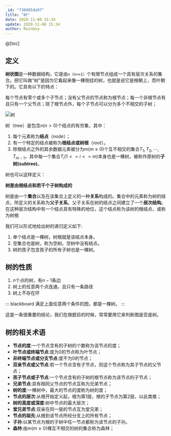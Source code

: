 ```yaml
---
_id: "f36085da97"
title: "树"
date: 2020-11-08 15:34
update: 2020-11-08 15:34
author: Rainboy
---
```


@[toc]

## 定义

**树状图**是一种数据结构，它是由`n（n>=1）`个有限节点组成一个具有层次关系的集合。把它叫做“树”是因为它看起来像一棵倒挂的树，也就是说它是根朝上，而叶朝下的。它具有以下的特点：

每个节点有零个或多个子节点；没有父节点的节点称为根节点；每一个非根节点有且只有一个父节点；除了根节点外，每个子节点可以分为多个不相交的子树；


![树](/images/树.png)


树（tree）是包含$n(n>0)$个结点的有穷集，其中：

 1. 每个元素称为**结点**（$node$）；
 2. 有一个特定的结点被称为**根结点或树根**（$root$）。
 3. 除根结点之外的其余数据元素被分为$m(m \geqslant 0)$个互不相交的集合$T_1,T_2,\cdots,T_{m-1}$，其中每一个集合$T_i(1<=i<=m)$本身也是一棵树，被称作原树的**子树(subtree)**。



树也可以这样定义：

**树是由根结点和若干个子树构成的**  

树是由一个**集合**以及在该集合上定义的一种**关系**构成的。集合中的元素称为树的结点，所定义的关系称为**父子关系**。父子关系在树的结点之间建立了一个**层次结构**。在这种层次结构中有一个结点具有特殊的地位，这个结点称为该树的根结点，或称为树根 

我们可以形式地给出树的递归定义如下:

1. 单个结点是一棵树，树根就是该结点本身。
2. 空集合也是树，称为空树。空树中没有结点。
3. 树的孩子包含孩子的所有子树也是一棵树。



## 树的性质

 1. $n$个点的树，有$n-1$条边
 2. 树上的任意两个点连通，且只有一条路径
 3. 树上不存在环

::: blackboard
满足上面任意两个条件的图，都是一棵树。
:::


这是一条很重要的结论，我们在做题目的时候，常常要用它来判断图是否是树。


## 树的相关术语

 - **节点的度**:一个节点含有的子树的个数称为该节点的度；
 - **叶节点或终端节点**:度为0的节点称为叶节点；
 - **非终端节点或分支节点**:度不为0的节点；
 - **双亲节点或父节点**:若一个节点含有子节点，则这个节点称为其子节点的父节点；
 - **孩子节点或子节点**:一个节点含有的子树的根节点称为该节点的子节点；
 - **兄弟节点**:具有相同父节点的节点互称为兄弟节点；
 - **树的度**:一棵树中，最大的节点的度称为树的度；
 - **节点的层次**:从根开始定义起，根为第1层，根的子节点为第2层，以此类推；
 - **树的高度或深度**:树中节点的最大层次；
 - **堂兄弟节点**:双亲在同一层的节点互为堂兄弟；
 - **节点的祖先**:从根到该节点所经分支上的所有节点；
 - **子孙**:以某节点为根的子树中任一节点都称为该节点的子孙。
 - **森林**:由$m(m \geqslant 0)$棵互不相交的树的集合称为森林；

